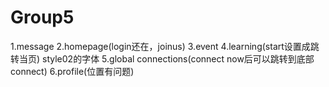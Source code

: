 # Group5
1.message
2.homepage(login还在，joinus)
3.event
4.learning(start设置成跳转当页)
       style02的字体
5.global connections(connect now后可以跳转到底部connect)
6.profile(位置有问题)